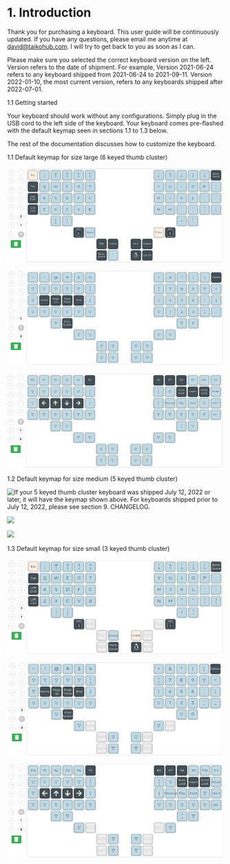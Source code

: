 # 1. Introduction

Thank you for purchasing a keyboard. This user guide will be continuously updated. If you have any questions, please email me anytime at david@taikohub.com. I will try to get back to you as soon as I can.

Please make sure you selected the correct keyboard version on the left. Version refers to the date of shipment. For example, Version 2021-06-24 refers to any keyboard shipped from 2021-06-24 to 2021-09-11. Version 2022-01-10, the most current version, refers to any keyboards shipped after 2022-07-01.



1.1 Getting started

Your keyboard should work without any configurations. Simply plug in the USB cord to the left side of the keyboard. Your keyboard comes pre-flashed with the default keymap seen in sections 1.1 to 1.3 below.

The rest of the documentation discusses how to customize the keyboard.



1.1 Default keymap for size large (6 keyed thumb cluster)

![](<.gitbook/assets/Screenshot from 2021-06-24 21-58-42.png>)

![](<.gitbook/assets/Screenshot from 2021-06-24 21-59-05.png>)

![](<.gitbook/assets/Screenshot from 2021-06-24 21-59-24.png>)



1.2 Default keymap for size medium (5 keyed thumb cluster)

![If your 5 keyed thumb cluster keyboard was shipped July 12, 2022 or later, it will have the keymap shown above. For keyboards shipped prior to July 12, 2022, please see section 9. CHANGELOG.](.gitbook/assets/five\_layer\_0.jpg)

![](.gitbook/assets/five\_layer\_1.png)

![](.gitbook/assets/five\_layer\_2.png)



1.3 Default keymap for size small (3 keyed thumb cluster)

![](<.gitbook/assets/Screenshot from 2021-09-28 13-24-34.png>)

![](<.gitbook/assets/Screenshot from 2021-09-28 13-31-04.png>)

![](<.gitbook/assets/Screenshot from 2021-09-28 13-31-08.png>)
